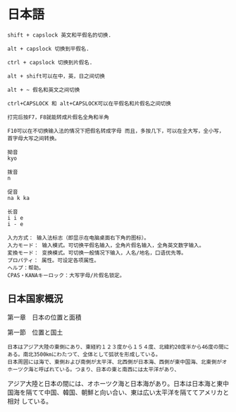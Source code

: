 # 日本語

```
shift + capslock 英文和平假名的切换.

alt + capslock 切换到平假名.

ctrl + capslock 切换到片假名.

alt + shift可以在中，英，日之间切换

alt + ~ 假名和英文之间切换 

ctrl+CAPSLOCK 和 alt+CAPSLOCK可以在平假名和片假名之间切换

打完后按F7，F8就能转成片假名全角和半角

F10可以在不切换输入法的情况下把假名转成字母 而且，多按几下，可以在全大写，全小写，首字母大写之间转换。

拗音
kyo

拨音
n

促音
na k ka

长音
i i e
i - e

入力方式： 输入法标志（即显示在电脑桌面右下角的图标）。
入力モード： 输入模式。可切换平假名输入，全角片假名输入，全角英文数字输入。
変換モード： 变换模式。可切换一般情况下输入，人名/地名，口语优先等。
プロパティ： 属性。可设定各项属性。
ヘルプ：帮助。
CPAS・KANAキーロック：大写字母/片假名锁定。
```

## 日本国家概況

第一章　日本の位置と面積

第一節　位置と国土

    日本はアジア大陸の東側にあり、東経約１２３度から１５４度、北緯約20度半から46度の間にある。南北3500㎞にわたつて、全体として弧状を形成している。
    日本周囲には海で、東側および南側が太平洋、北西側が日本海、西側が東中国海、北東側がオホーツク海と呼ばれている。つまり、日本の東と南西には太平洋があり、
アジア大陸と日本の間には、オホーツク海と日本海があり。日本は日本海と東中国海を隔てて中国、韓国、朝鮮と向い合い、東は広い太平洋を隔ててアメリカと相対
している。
